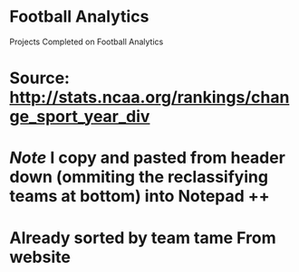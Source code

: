 # Football Analytics
Projects Completed on Football Analytics

# Source: http://stats.ncaa.org/rankings/change_sport_year_div #
# *Note* I copy and pasted from header down (ommiting the reclassifying teams at bottom) into Notepad ++ 
# Already sorted by team tame From website

